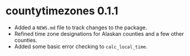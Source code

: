 # countytimezones 0.1.1

* Added a `NEWS.md` file to track changes to the package.
* Refined time zone designations for Alaskan counties and a few other counties.
* Added some basic error checking to `calc_local_time`.


